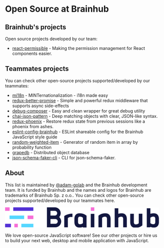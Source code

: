 # Open Source at Brainhub

## Brainhub's projects

Open source projects developed by our team:

- [react-permissible](https://github.com/brainhubeu/react-permissible) - Making the permission management for React components easier.

## Teammates projects

You can check other open-source projects supported/developed by our teammates:

- [mi18n](https://github.com/Lukasz-pluszczewski/mi18n) - MINTernationalization - i18n made easy
- [redux-better-promise](https://github.com/Lukasz-pluszczewski/redux-better-promise) - Simple and powerful redux middleware that supports async side-effects
- [debug-composer](https://github.com/Lukasz-pluszczewski/debug-composer) - Easy and clean wrapper for great debug utility
- [chai-json-pattern](https://github.com/damian-brainhub/chai-json-pattern) - Deep matching objects with clear, JSON-like syntax.
- [redux-phoenix](https://github.com/adam-golab/redux-phoenix) - Restore redux state from previous sessions like a phoenix from ashes.
- [eslint-config-brainhub](https://github.com/adam-golab/eslint-config-brainhub) - ESLint shareable config for the Brainhub JavaScript style guide
- [random-weighted-item](https://github.com/oprogramador/random-weighted-item) - Generator of random item in array by probability function
- [grapedb](https://github.com/oprogramador/grapedb) - Distributed object database
- [json-schema-faker-cli](https://github.com/oprogramador/json-schema-faker-cli) - CLI for json-schema-faker.


## About

This list is maintained by [@adam-golab](https://github.com/adam-golab) and the Brainhub development team. It is funded by Brainhub and the names and logos for Brainhub are trademarks of Brainhub Sp. z o.o.. You can check other open-source projects supported/developed by our teammates here.

[![Brainhub](brainhub.svg)](https://brainhub.eu/?utm_source=github)

We love open-source JavaScript software! See our other projects or hire us to build your next web, desktop and mobile application with JavaScript.
